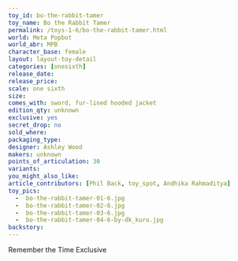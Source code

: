 ```yaml
---
toy_id: bo-the-rabbit-tamer
toy_name: Bo the Rabbit Tamer
permalink: /toys-1-6/bo-the-rabbit-tamer.html
world: Meta Popbot
world_abr: MPB
character_base: female
layout: layout-toy-detail
categories: [onesixth]
release_date: 
release_price: 
scale: one sixth
size: 
comes_with: sword, fur-lined hooded jacket
edition_qty: unknown
exclusive: yes
secret_drop: no
sold_where: 
packaging_type: 
designer: Ashley Wood
makers: unknown
points_of_articulation: 30
variants: 
you_might_also_like:
article_contributors: [Phil Back, toy_spot, Andhika Rahmaditya]
toy_pics: 
  -  bo-the-rabbit-tamer-01-6.jpg
  -  bo-the-rabbit-tamer-02-6.jpg
  -  bo-the-rabbit-tamer-03-6.jpg  
  -  bo-the-rabbit-tamer-04-6-by-dk_kuro.jpg
backstory:
---
```

Remember the Time Exclusive